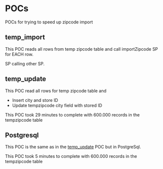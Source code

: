 # POCs

POCs for trying to speed up zipcode import 

## temp_import

This POC reads all rows from temp zipcode table and call importZipcode SP for EACH row.

SP calling other SP.

## temp_update

This POC read all rows for temp zipcode table and
- Insert city and store ID
- Update tempzipcode city field with stored ID

This POC took 29 minutes to complete with 600.000 records in the tempzipcode table

## Postgresql

This POC is the same as in the [temp_update](#temp_update) POC but in PostgreSql.

This POC took 5 minutes to complete with 600.000 records in the tempzipcode table


